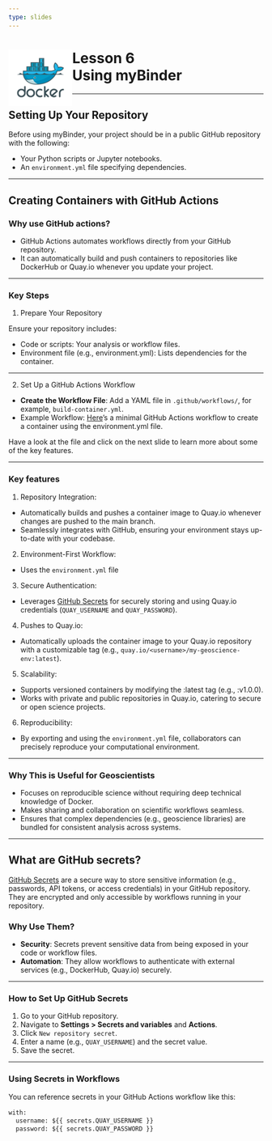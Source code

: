 ```yaml
---
type: slides
---
```


<div><h1><img src="https://raw.githubusercontent.com/docker-library/docs/c350af05d3fac7b5c3f6327ac82fe4d990d8729c/docker/logo.png" alt="Docker Logo" width=25% align="left"/> Lesson 6<br>Using myBinder</h1></div>

---

## Setting Up Your Repository

Before using myBinder, your project should be in a public GitHub repository with the following:

* Your Python scripts or Jupyter notebooks.
* An `environment.yml` file specifying dependencies.

---

## Creating Containers with GitHub Actions

### Why use GitHub actions?

* GitHub Actions automates workflows directly from your GitHub repository.
* It can automatically build and push containers to repositories like DockerHub or Quay.io whenever you update your project.

---

### Key Steps

1. Prepare Your Repository

Ensure your repository includes:

* Code or scripts: Your analysis or workflow files.
* Environment file (e.g., environment.yml): Lists dependencies for the container.

---

2. Set Up a GitHub Actions Workflow

* **Create the Workflow File**: Add a YAML file in `.github/workflows/`, for example, `build-container.yml`.
* Example Workflow: [Here](https://github.com/LinkedEarth/LeapFROGS/blob/main/static/module6/build-container.yml)’s a minimal GitHub Actions workflow to create a container using the environment.yml file. 

Have a look at the file and click on the next slide to learn more about some of the key features. 

---

### Key features

1. Repository Integration: 
  * Automatically builds and pushes a container image to Quay.io whenever changes are pushed to the main branch.
  * Seamlessly integrates with GitHub, ensuring your environment stays up-to-date with your codebase.
2. Environment-First Workflow:
  * Uses the `environment.yml` file
3. Secure Authentication:
  * Leverages [GitHub Secrets](https://docs.github.com/en/actions/security-for-github-actions/security-guides/using-secrets-in-github-actions) for securely storing and using Quay.io credentials (`QUAY_USERNAME` and `QUAY_PASSWORD`).
4. Pushes to Quay.io:
  * Automatically uploads the container image to your Quay.io repository with a customizable tag (e.g., `quay.io/<username>/my-geoscience-env:latest`).
5. Scalability:
  * Supports versioned containers by modifying the :latest tag (e.g., :v1.0.0).
  * Works with private and public repositories in Quay.io, catering to secure or open science projects.
6. Reproducibility:
  * By exporting and using the `environment.yml` file, collaborators can precisely reproduce your computational environment.

---

### Why This is Useful for Geoscientists

* Focuses on reproducible science without requiring deep technical knowledge of Docker.
* Makes sharing and collaboration on scientific workflows seamless.
* Ensures that complex dependencies (e.g., geoscience libraries) are bundled for consistent analysis across systems.

---

## What are GitHub secrets?

[GitHub Secrets](https://docs.github.com/en/actions/security-for-github-actions/security-guides/using-secrets-in-github-actions) are a secure way to store sensitive information (e.g., passwords, API tokens, or access credentials) in your GitHub repository. They are encrypted and only accessible by workflows running in your repository.

### Why Use Them?
* **Security**: Secrets prevent sensitive data from being exposed in your code or workflow files.
* **Automation**: They allow workflows to authenticate with external services (e.g., DockerHub, Quay.io) securely.

---

### How to Set Up GitHub Secrets

1. Go to your GitHub repository.
2. Navigate to **Settings > Secrets and variables** and **Actions**.
3. Click `New repository secret`.
4. Enter a name (e.g., `QUAY_USERNAME`) and the secret value.
5. Save the secret.

---

### Using Secrets in Workflows

You can reference secrets in your GitHub Actions workflow like this:

```
with:
  username: ${{ secrets.QUAY_USERNAME }}
  password: ${{ secrets.QUAY_PASSWORD }}
```


